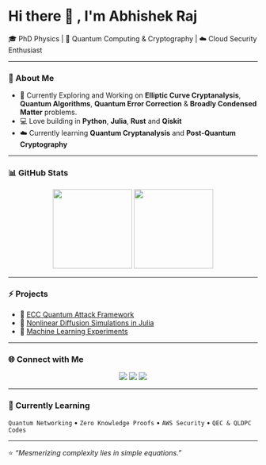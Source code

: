 # Hi there 👋 , I'm Abhishek Raj

🎓 PhD Physics | 🧠 Quantum Computing & Cryptography | ☁️ Cloud Security Enthusiast

---

### 🔬 About Me
- 🧩 Currently Exploring and Working on **Elliptic Curve Cryptanalysis**, **Quantum Algorithms**, **Quantum Error Correction** & **Broadly Condensed Matter** problems.
- 💻 Love building in **Python**, **Julia**, **Rust** and **Qiskit**
- ☁️ Currently learning **Quantum Cryptanalysis** and **Post-Quantum Cryptography**

---

### 📊 GitHub Stats
<p align="center">
  <img src="https://github-readme-stats.vercel.app/api?username=AbhishekRaj&show_icons=true&theme=radical" height="160"/>
  <img src="https://github-readme-stats.vercel.app/api/top-langs/?username=AbhishekRaj&layout=compact&theme=radical" height="160"/>
</p>

---

### ⚡ Projects
- 🔐 [ECC Quantum Attack Framework](https://github.com/AbhishekRaj/ECC)
- 🧮 [Nonlinear Diffusion Simulations in Julia](https://github.com/AbhishekRaj/NLD)
- 🧠 [Machine Learning Experiments](https://github.com/AbhishekRaj/Loan-Prediction)

---

### 🌐 Connect with Me
<p align="center">
  <a href="https://www.linkedin.com/in/abhishekraj/"><img src="https://img.shields.io/badge/LinkedIn-blue?logo=linkedin&logoColor=white" /></a>
  <a href="https://github.com/Mihauk"><img src="https://img.shields.io/badge/GitHub-black?logo=github&logoColor=white" /></a>
  <a href="mailto:abhishek654r@gmail.com"><img src="https://img.shields.io/badge/Email-red?logo=gmail&logoColor=white" /></a>
</p>

---

### 🧠 Currently Learning
`Quantum Networking` • `Zero Knowledge Proofs` • `AWS Security` • `QEC & QLDPC Codes`

---

⭐️ *“Mesmerizing complexity lies in simple equations.”*
<!--
**Mihauk/Mihauk** is a ✨ _special_ ✨ repository because its `README.md` (this file) appears on your GitHub profile.

Here are some ideas to get you started:

- 🔭 I’m currently working on ...
- 🌱 I’m currently learning ...
- 👯 I’m looking to collaborate on ...
- 🤔 I’m looking for help with ...
- 💬 Ask me about ...
- 📫 How to reach me: ...
- 😄 Pronouns: ...
- ⚡ Fun fact: ...
-->
